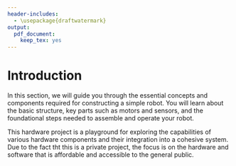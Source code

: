 ```yaml
---
header-includes:
  - \usepackage{draftwatermark}
output: 
  pdf_document: 
    keep_tex: yes
---
```


# Introduction

In this section, we will guide you through the essential concepts and components required for constructing a simple robot. You will learn about the basic structure, key parts such as motors and sensors, and the foundational steps needed to assemble and operate your robot.

This hardware project is a playground for exploring the capabilities of various hardware components and their integration into a cohesive system.
Due to the fact tht this is a private project, the focus is on the hardware and software that is affordable and accessible to the general public.
